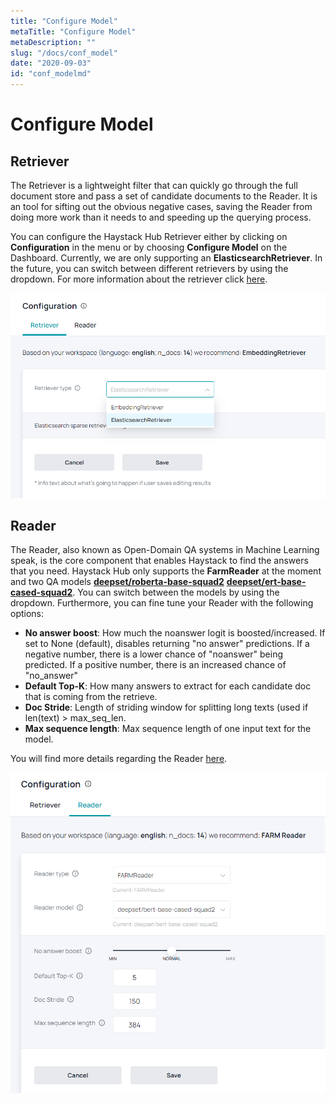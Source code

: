 ```yaml
---
title: "Configure Model"
metaTitle: "Configure Model"
metaDescription: ""
slug: "/docs/conf_model"
date: "2020-09-03"
id: "conf_modelmd"
---
```


# Configure Model

## Retriever

The Retriever is a lightweight filter that can quickly go through the full document store and pass a set of candidate documents to the Reader. It is an tool for sifting out the obvious negative cases, saving the Reader from doing more work than it needs to and speeding up the querying process.

You can configure the Haystack Hub Retriever either by clicking on **Configuration** in the menu or by choosing **Configure Model** on the Dashboard. Currently, we are only supporting an **ElasticsearchRetriever**. In the future, you can switch between different retrievers by using the dropdown. For more information about the retriever click [here](/docs/latest/retrievermd#BM25-Recommended).

![image](../img/HaystackHub_confretriever_1.png)

## Reader

The Reader, also known as Open-Domain QA systems in Machine Learning speak, is the core component that enables Haystack to find the answers that you need. Haystack Hub only supports the **FarmReader** at the moment and two QA models [**deepset/roberta-base-squad2**](https://huggingface.co/deepset/roberta-base-squad2) [**deepset/ert-base-cased-squad2**](https://huggingface.co/deepset/bert-base-cased-squad2). You can switch between the models by using the dropdown. Furthermore, you can fine tune your Reader with the following options:

* **No answer boost**: How much the noanswer logit is boosted/increased. If set to None (default), disables returning "no answer" predictions. If a negative number, there is a lower chance of "noanswer" being predicted. If a positive number, there is an increased chance of "no_answer"
* **Default Top-K**: How many answers to extract for each candidate doc that is coming from the retrieve.
* **Doc Stride**: Length of striding window for splitting long texts (used if len(text) > max_seq_len.
* **Max sequence length**: Max sequence length of one input text for the model.

You will find more details regarding the Reader [here](/docs/latest/readermd).

![image](../img/HaystackHub_confreader_1.png)
